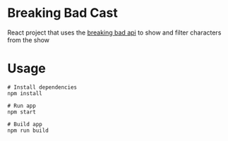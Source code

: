 # Breaking Bad Cast

React project that uses the [breaking bad api](https://breakingbadapi.com/documentation) to show and filter characters from the show 


# Usage

```
# Install dependencies
npm install
```

```
# Run app
npm start
```

```
# Build app
npm run build
```
